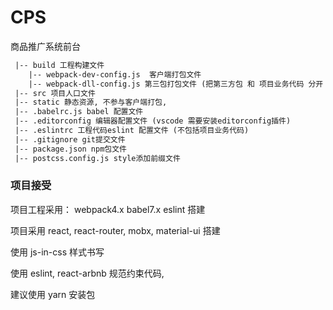 # CPS

商品推广系统前台

````html
 |-- build 工程构建文件
    |-- webpack-dev-config.js  客户端打包文件
    |-- webpack-dll-config.js 第三包打包文件 (把第三方包 和 项目业务代码 分开 以节省打包时长)
 |-- src 项目人口文件 
 |-- static 静态资源, 不参与客户端打包,
 |-- .babelrc.js babel 配置文件
 |-- .editorconfig 编辑器配置文件 (vscode 需要安装editorconfig插件)
 |-- .eslintrc 工程代码eslint 配置文件 (不包括项目业务代码)
 |-- .gitignore git提交文件
 |-- package.json npm包文件
 |-- postcss.config.js style添加前缀文件
````

### 项目接受
项目工程采用： webpack4.x babel7.x eslint 搭建

项目采用 react, react-router, mobx, material-ui 搭建
  
使用 js-in-css 样式书写

使用 eslint, react-arbnb 规范约束代码,

建议使用 yarn 安装包
